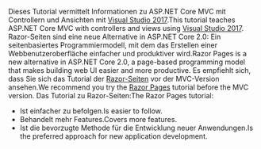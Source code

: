 <span data-ttu-id="c7483-101">Dieses Tutorial vermittelt Informationen zu ASP.NET Core MVC mit Controllern und Ansichten mit [Visual Studio 2017](https://www.visualstudio.com/).</span><span class="sxs-lookup"><span data-stu-id="c7483-101">This tutorial teaches ASP.NET Core MVC with controllers and views using [Visual Studio 2017](https://www.visualstudio.com/).</span></span> <span data-ttu-id="c7483-102">Razor-Seiten sind eine neue Alternative in ASP.NET Core 2.0: Ein seitenbasiertes Programmiermodell, mit dem das Erstellen einer Webbenutzeroberfläche einfacher und produktiver wird.</span><span class="sxs-lookup"><span data-stu-id="c7483-102">Razor Pages is a new alternative in ASP.NET Core 2.0, a page-based programming model that makes building web UI easier and more productive.</span></span> <span data-ttu-id="c7483-103">Es empfiehlt sich, dass Sie sich das Tutorial der [Razor-Seiten](xref:mvc/razor-pages/index) vor der MVC-Version ansehen.</span><span class="sxs-lookup"><span data-stu-id="c7483-103">We recommend you try the [Razor Pages](xref:mvc/razor-pages/index) tutorial before the MVC version.</span></span> <span data-ttu-id="c7483-104">Das Tutorial zu Razor-Seiten:</span><span class="sxs-lookup"><span data-stu-id="c7483-104">The Razor Pages tutorial:</span></span>

* <span data-ttu-id="c7483-105">Ist einfacher zu befolgen.</span><span class="sxs-lookup"><span data-stu-id="c7483-105">Is easier to follow.</span></span>
* <span data-ttu-id="c7483-106">Behandelt mehr Features.</span><span class="sxs-lookup"><span data-stu-id="c7483-106">Covers more features.</span></span>
* <span data-ttu-id="c7483-107">Ist die bevorzugte Methode für die Entwicklung neuer Anwendungen.</span><span class="sxs-lookup"><span data-stu-id="c7483-107">Is the preferred approach for new application development.</span></span>